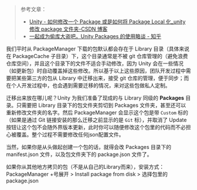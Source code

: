 > 参考文章：
>
> - [Unity - 如何修改一个 Package 或是如何将 Package Local 化_unity 修改 package 文件夹-CSDN 博客](https://blog.csdn.net/linjf520/article/details/125738218)
> - [一起成为偷库大盗吧，Unity Packages 的使用略谈 - 知乎](https://zhuanlan.zhihu.com/p/335580913)

我们平时从 PackageManager 下载的包默认都会存在于 Library 目录（具体来说在 PackageCache 子目录）下，这个目录通常是不被 git 仓库管理的（避免浪费仓库空间），并且这个目录下的文件不适合手动修改，因为 Unity 会在一些情况（如更新包）时自动覆盖掉这些修改。所以基于以上这些原因，团队开发过程中需要把某些第三方的包从 Library 中迁移出来，接受 git 仓库的管理，便于同步；而在个人开发过程中，也会遇到需要迁移的情况，来对这些包做私人定制。

迁移出来放在哪儿呢？Unity 为我们准备了现成的与 Library 同级的 **Packages** 目录。只需要把 Library 目录下的包文件夹剪切到 Packages 文件夹，甚至还可以重新修改文件夹的名字。然后 PackageManager 会显示这个包是带 `Custom` 标的（如果是通过 Git 链接安装的那么迁移之前显示的是 `Git` 标），并取消了 Update 按钮让这个包不会随外界版本更新，此时你可以随便修改这个包里的代码而不必担心被覆盖。整个过程不需要修改任何json配置文件。

当然，如果你是从头做起创建一个包的话，就得会改 Packages 目录下的 manifest.json 文件，以及包文件夹下的  package.json 文件了。

如果你从其他地方拷贝的包（不是从自己的Library而来），安装方式： PackageManager +号展开 > Install package from disk > 选择包里的 package.json
